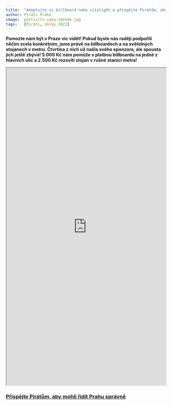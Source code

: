 ```yaml
---
title:  "Adoptujte si billboard nebo citylight a přispějte Pirátům, aby mohli řídit Prahu správně"
author: Piráti Praha
image:  posts/clv-jana-zdenek.jpg
tags:   [Piráti, Volby 2022]
---
```

 
**Pomozte nám být v Praze víc vidět! Pokud byste nás raději podpořili něčím zcela konkrétním, jsme právě na billboardech a na světelných stojanech v metru. Čtvrtina z nich už našla svého sponzora, ale spousta jich ještě zbývá! 5.000 Kč nám pomůže s platbou billboardu na jedné z hlavních ulic a 2.500 Kč rozsvítí stojan v rušné stanici metra!**

<iframe src="https://www.google.com/maps/d/embed?mid=1lTEtttJuuP85MKqtQ0R0QtRhvwH6Jqo&ehbc=2E312F" width="100%" height="1000"></iframe>

### [Přispějte Pirátům, aby mohli řídit Prahu správně](https://dary.pirati.cz/projekty-kampane/piratipraha/)
 
